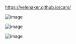 https://yelenaker.github.io/cars/

![image](https://github.com/user-attachments/assets/ac26a820-9627-4bd4-b32b-86807537a103)

![image](https://github.com/user-attachments/assets/47aa2fb1-50da-455a-9eaf-2bf81a00ea3f)

![image](https://github.com/user-attachments/assets/aed6b08b-ccda-45de-830e-593d3693c21c)
